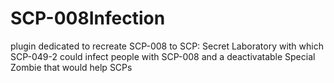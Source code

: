 # SCP-008Infection
plugin dedicated to recreate SCP-008 to SCP: Secret Laboratory with which SCP-049-2 could infect people with SCP-008 and a deactivatable Special Zombie that would help SCPs
